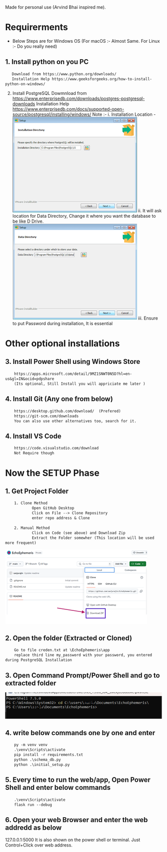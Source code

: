 Made for personal use (Arvind Bhai inspired me).

<!--  -->
# Requirerments
* Below Steps are for Windows OS (For macOS :- Almost Same. For Linux :- Do you really need)
## 1. Install python on you PC 
       Download from https://www.python.org/downloads/
       Installation Help https://www.geeksforgeeks.org/how-to-install-python-on-windows/
 2. Install PostgreSQL
        Dowmnload from https://www.enterprisedb.com/downloads/postgres-postgresql-downloads
        Installation Help
        https://www.enterprisedb.com/docs/supported-open-source/postgresql/installing/windows/
        Note :- i. Installation Location -  
![Keep Default location](image-2.png)
                ii. It will ask location for Data Directory, Change it where you want the database to be like D Drive.
![Data Directory Location](image-1.png)
                iii. Ensure to put Password during installation, It is essential
                
# Other optional installations

## 3. Install Power Shell using Windows Store 
        https://apps.microsoft.com/detail/9MZ1SNWT0N5D?hl=en-us&gl=IN&ocid=pdpshare
        (Its optional, Still Install you will appriciate me later )
## 4. Install Git (Any one from below) 
        https://desktop.github.com/download/  (Prefered)
        https://git-scm.com/downloads
        You can also use other alternatives too, search for it.
## 4. Install VS Code 
        https://code.visualstudio.com/download
        Not Require though
<!--  -->
# Now the SETUP Phase

## 1. Get Project Folder
        1. Clone Method
                Open GitHub Desktop
                Click on File --> Clone Repository
                enter repo address & Clone

        2. Manual Method
                Click on Code (see above) and Download Zip
                Extract the Folder somewher (This location will be used more frequent)
![Keep Default location](image.png)


## 2. Open the folder (Extracted or Cloned)
        Go to file creden.txt at \EchoEphemeris\app
        replace third line my_password with your password, you entered during PostgreSQL Installation
## 3. Open Command Prompt/Power Shell and go to extracted folder
 ![alt text](image-3.png)
## 4. write below commands one by one and enter
        py -m venv venv
        .\venv\Scripts\activate
        pip install -r requirements.txt
        python .\schema_db.py  
        python .\initial_setup.py   

## 5. Every time to run the web/app, Open Power Shell and enter below commands
        .\venv\Scripts\activate
        flask run --debug
## 6. Open your web Browser and enter the web addredd as below
127.0.0.1:5000
It is also shown on the power shell or terminal. Just Control+Click over web address.




